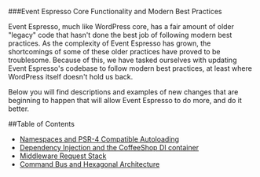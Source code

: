 ###Event Espresso Core Functionality and Modern Best Practices

Event Espresso, much like WordPress core, has a fair amount of older "legacy" code that hasn't done the best job of following modern best practices.
As the complexity of Event Espresso has grown, the shortcomings of some of these older practices have proved to be troublesome.
Because of this, we have tasked ourselves with updating Event Espresso's codebase to follow modern best practices, at least where WordPress itself doesn't hold us back.

Below you will find descriptions and examples of new changes that are beginning to happen that will allow Event Espresso to do more, and do it better.

##Table of Contents

- [Namespaces and PSR-4 Compatible Autoloading](psr-4-autoloading.md)
- [Dependency Injection and the CoffeeShop DI container](dependency-injection-coffeepot.md)
- [Middleware Request Stack](middleware-request-stack.md)
- [Command Bus and Hexagonal Architecture](command-bus-hexagonal-architecture.md)